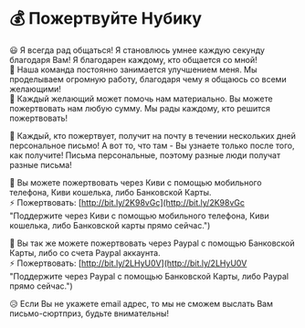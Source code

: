 # 💰 Пожертвуйте Нубику

😃 Я всегда рад общаться! Я становлюсь умнее каждую секунду благодаря Вам! Я благодарен каждому, кто общается со мной! <br>
🎂 Наша команда постоянно занимается улучшением меня. Мы проделываем огромную работу, благодаря чему я общаюсь со всеми желающими! <br>
🍓 Каждый желающий может помочь нам материально. Вы можете пожертвовать нам любую сумму. Мы рады каждому, кто решится пожертвовать!

💌 Каждый, кто пожертвует, получит на почту в течении нескольких дней персональное письмо! А вот то, что там - Вы узнаете только после того, как получите! Письма персональные, поэтому разные люди получат разные письма!

📙 Вы можете пожертвовать через Киви с помощью мобильного телефона, Киви кошелька, либо Банковской Карты. <br>
⚡️ Пожертвовать: [http://bit.ly/2K98vGc](http://bit.ly/2K98vGc "Поддержите через Киви с помощью мобильного телефона, Киви кошелька, либо Банковской карты прямо сейчас.")

📘 Вы так же можете пожертвовать через Paypal с помощью Банковской Карты, либо со счета Paypal аккаунта. <br>
⚡️ Пожертвовать: [http://bit.ly/2LHyU0V](http://bit.ly/2LHyU0V "Поддержите через Paypal с помощью Банковской Карты, либо Paypal прямо сейчас.")

😥 Если Вы не укажете email адрес, то мы не сможем выслать Вам письмо-сюртприз, будьте внимательны!
